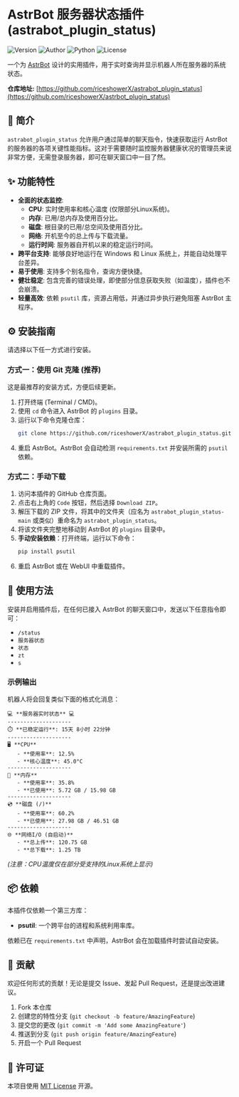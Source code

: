 # AstrBot 服务器状态插件 (astrabot_plugin_status)

![Version](https://img.shields.io/badge/version-v1.3-blue)
![Author](https://img.shields.io/badge/author-riceshowerx-green)
![Python](https://img.shields.io/badge/python-3.8+-blue.svg)
![License](https://img.shields.io/badge/license-MIT-lightgrey)

一个为 [AstrBot](https://github.com/Soulter/AstrBot) 设计的实用插件，用于实时查询并显示机器人所在服务器的系统状态。

**仓库地址:** [https://github.com/riceshowerX/astrabot_plugin_status](https://github.com/riceshowerX/astrbot_plugin_status)

## 📖 简介

`astrabot_plugin_status` 允许用户通过简单的聊天指令，快速获取运行 AstrBot 的服务器的各项关键性能指标。这对于需要随时监控服务器健康状况的管理员来说非常方便，无需登录服务器，即可在聊天窗口中一目了然。

## ✨ 功能特性

- **全面的状态监控**:
  - **CPU**: 实时使用率和核心温度 (仅限部分Linux系统)。
  - **内存**: 已用/总内存及使用百分比。
  - **磁盘**: 根目录的已用/总空间及使用百分比。
  - **网络**: 开机至今的总上传与下载流量。
  - **运行时间**: 服务器自开机以来的稳定运行时间。
- **跨平台支持**: 能够良好地运行在 Windows 和 Linux 系统上，并能自动处理平台差异。
- **易于使用**: 支持多个别名指令，查询方便快捷。
- **健壮稳定**: 包含完善的错误处理，即使部分信息获取失败（如温度），插件也不会崩溃。
- **轻量高效**: 依赖 `psutil` 库，资源占用低，并通过异步执行避免阻塞 AstrBot 主程序。

## ⚙️ 安装指南

请选择以下任一方式进行安装。

### 方式一：使用 Git 克隆 (推荐)

这是最推荐的安装方式，方便后续更新。

1.  打开终端 (Terminal / CMD)。
2.  使用 `cd` 命令进入 AstrBot 的 `plugins` 目录。
3.  运行以下命令克隆仓库：
    ```bash
    git clone https://github.com/riceshowerX/astrabot_plugin_status.git
    ```
4.  重启 AstrBot。AstrBot 会自动检测 `requirements.txt` 并安装所需的 `psutil` 依赖。

### 方式二：手动下载

1.  访问本插件的 GitHub 仓库页面。
2.  点击右上角的 `Code` 按钮，然后选择 `Download ZIP`。
3.  解压下载的 ZIP 文件，将其中的文件夹（应名为 `astrabot_plugin_status-main` 或类似）重命名为 `astrabot_plugin_status`。
4.  将该文件夹完整地移动到 AstrBot 的 `plugins` 目录中。
5.  **手动安装依赖**：打开终端，运行以下命令：
    ```bash
    pip install psutil
    ```
6.  重启 AstrBot 或在 WebUI 中重载插件。

## 🚀 使用方法

安装并启用插件后，在任何已接入 AstrBot 的聊天窗口中，发送以下任意指令即可：

- `/status`
- `服务器状态`
- `状态`
- `zt`
- `s`

### 示例输出

机器人将会回复类似下面的格式化消息：

```
💻 **服务器实时状态** 💻
--------------------
⏱️ **已稳定运行**: 15天 8小时 22分钟
--------------------
🖥️ **CPU**
   - **使用率**: 12.5%
   - **核心温度**: 45.0°C
--------------------
💾 **内存**
   - **使用率**: 35.8%
   - **已使用**: 5.72 GB / 15.98 GB
--------------------
💿 **磁盘 (/)**
   - **使用率**: 60.2%
   - **已使用**: 27.98 GB / 46.51 GB
--------------------
🌐 **网络I/O (自启动)**
   - **总上传**: 120.75 GB
   - **总下载**: 1.25 TB
```
*(注意：CPU温度仅在部分受支持的Linux系统上显示)*

## 📦 依赖

本插件仅依赖一个第三方库：

- **psutil**: 一个跨平台的进程和系统利用率库。

依赖已在 `requirements.txt` 中声明，AstrBot 会在加载插件时尝试自动安装。

## 📝 贡献

欢迎任何形式的贡献！无论是提交 Issue、发起 Pull Request，还是提出改进建议。

1.  Fork 本仓库
2.  创建您的特性分支 (`git checkout -b feature/AmazingFeature`)
3.  提交您的更改 (`git commit -m 'Add some AmazingFeature'`)
4.  推送到分支 (`git push origin feature/AmazingFeature`)
5.  开启一个 Pull Request

## 📄 许可证

本项目使用 [MIT License](LICENSE) 开源。
